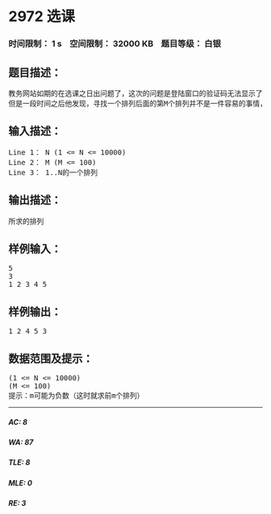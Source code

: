 # 2972 选课   
### 时间限制： 1 s&nbsp;&nbsp;&nbsp;&nbsp;空间限制： 32000 KB&nbsp;&nbsp;&nbsp;&nbsp;题目等级： 白银  
## 题目描述：  

<pre>
教务网站如期的在选课之日出问题了，这次的问题是登陆窗口的验证码无法显示了，同学们只能靠猜验证码来登陆选课。教务的登陆系统刚刚经过改进，改进后的验证码均为1..N的一个排列。一般的同学们在试验的时候都是按照所有排列的字典序逐个试验，但是TN发掘这样试验很乏味，所以他决定每次尝试前一个排列后面的第M个排列。
但是一段时间之后他发现，寻找一个排列后面的第M个排列并不是一件容易的事情，所以他希望你帮助他。
</pre>
  
  
## 输入描述：  

<pre>
Line 1： N (1 <= N <= 10000)  
Line 2： M (M <= 100)  
Line 3： 1..N的一个排列
</pre>
  
  
## 输出描述：  

<pre>
所求的排列
</pre>
  
  
## 样例输入：  

<pre>
5
3
1 2 3 4 5
</pre>
  
  
## 样例输出：  

<pre>
1 2 4 5 3
</pre>
  
  
## 数据范围及提示：  

<pre>
(1 <= N <= 10000)
(M <= 100)
提示：m可能为负数（这时就求前m个排列）
</pre>
  
  
***  

##### AC: 8  
##### WA: 87  
##### TLE: 8  
##### MLE: 0  
##### RE: 3  
